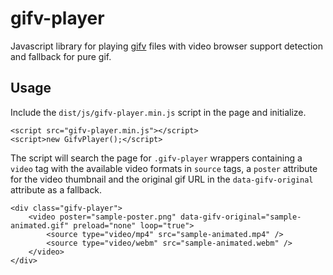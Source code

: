 # gifv-player

Javascript library for playing [gifv](http://imgur.com/blog/2014/10/09/introducing-gifv/) files with video browser support detection
and fallback for pure gif.


## Usage

Include the `dist/js/gifv-player.min.js` script in the page and initialize.

    <script src="gifv-player.min.js"></script>
    <script>new GifvPlayer();</script>

The script will search the page for `.gifv-player` wrappers containing a `video`
tag with the available video formats in `source` tags, a `poster` attribute for
the video thumbnail and the original gif URL in the `data-gifv-original`
attribute as a fallback.

    <div class="gifv-player">
        <video poster="sample-poster.png" data-gifv-original="sample-animated.gif" preload="none" loop="true">
            <source type="video/mp4" src="sample-animated.mp4" />
            <source type="video/webm" src="sample-animated.webm" />
        </video>
    </div>
